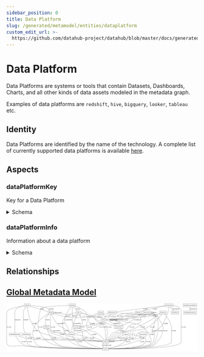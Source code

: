 ```yaml
---
sidebar_position: 0
title: Data Platform
slug: /generated/metamodel/entities/dataplatform
custom_edit_url: >-
  https://github.com/datahub-project/datahub/blob/master/docs/generated/metamodel/entities/dataPlatform.md
---
```

# Data Platform

Data Platforms are systems or tools that contain Datasets, Dashboards, Charts, and all other kinds of data assets modeled in the metadata graph.

Examples of data platforms are `redshift`, `hive`, `bigquery`, `looker`, `tableau` etc.

## Identity

Data Platforms are identified by the name of the technology. A complete list of currently supported data platforms is available [here](https://raw.githubusercontent.com/datahub-project/datahub/master/metadata-service/restli-servlet-impl/src/main/resources/DataPlatformInfo.json).



## Aspects

### dataPlatformKey
Key for a Data Platform
<details>
<summary>Schema</summary>

```javascript
{
  "type": "record",
  "Aspect": {
    "name": "dataPlatformKey"
  },
  "name": "DataPlatformKey",
  "namespace": "com.linkedin.metadata.key",
  "fields": [
    {
      "type": "string",
      "name": "platformName",
      "doc": "Data platform name i.e. hdfs, oracle, espresso"
    }
  ],
  "doc": "Key for a Data Platform"
}
```
</details>

### dataPlatformInfo
Information about a data platform
<details>
<summary>Schema</summary>

```javascript
{
  "type": "record",
  "Aspect": {
    "name": "dataPlatformInfo"
  },
  "name": "DataPlatformInfo",
  "namespace": "com.linkedin.dataplatform",
  "fields": [
    {
      "Searchable": {
        "boostScore": 10.0,
        "enableAutocomplete": false,
        "fieldNameAliases": [
          "_entityName"
        ],
        "fieldType": "WORD_GRAM"
      },
      "validate": {
        "strlen": {
          "max": 15
        }
      },
      "type": "string",
      "name": "name",
      "doc": "Name of the data platform"
    },
    {
      "Searchable": {
        "boostScore": 10.0,
        "enableAutocomplete": true,
        "fieldType": "WORD_GRAM"
      },
      "type": [
        "null",
        "string"
      ],
      "name": "displayName",
      "default": null,
      "doc": "The name that will be used for displaying a platform type."
    },
    {
      "type": {
        "type": "enum",
        "symbolDocs": {
          "FILE_SYSTEM": "Value for a file system, e.g. hdfs",
          "KEY_VALUE_STORE": "Value for a key value store, e.g. espresso, voldemort",
          "MESSAGE_BROKER": "Value for a message broker, e.g. kafka",
          "OBJECT_STORE": "Value for an object store, e.g. ambry",
          "OLAP_DATASTORE": "Value for an OLAP datastore, e.g. pinot",
          "OTHERS": "Value for other platforms, e.g salesforce, dovetail",
          "QUERY_ENGINE": "Value for a query engine, e.g. presto",
          "RELATIONAL_DB": "Value for a relational database, e.g. oracle, mysql",
          "SEARCH_ENGINE": "Value for a search engine, e.g seas"
        },
        "name": "PlatformType",
        "namespace": "com.linkedin.dataplatform",
        "symbols": [
          "FILE_SYSTEM",
          "KEY_VALUE_STORE",
          "MESSAGE_BROKER",
          "OBJECT_STORE",
          "OLAP_DATASTORE",
          "OTHERS",
          "QUERY_ENGINE",
          "RELATIONAL_DB",
          "SEARCH_ENGINE"
        ],
        "doc": "Platform types available at LinkedIn"
      },
      "name": "type",
      "doc": "Platform type this data platform describes"
    },
    {
      "type": "string",
      "name": "datasetNameDelimiter",
      "doc": "The delimiter in the dataset names on the data platform, e.g. '/' for HDFS and '.' for Oracle"
    },
    {
      "java": {
        "class": "com.linkedin.common.url.Url",
        "coercerClass": "com.linkedin.common.url.UrlCoercer"
      },
      "type": [
        "null",
        "string"
      ],
      "name": "logoUrl",
      "default": null,
      "doc": "The URL for a logo associated with the platform"
    }
  ],
  "doc": "Information about a data platform"
}
```
</details>

## Relationships

## [Global Metadata Model](https://github.com/datahub-project/static-assets/raw/main/imgs/datahub-metadata-model.png)
![Global Graph](https://github.com/datahub-project/static-assets/raw/main/imgs/datahub-metadata-model.png)
